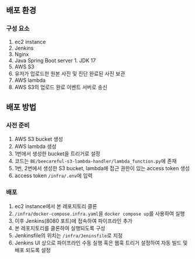 ## 배포 환경

### 구성 요소

1. ec2 instance
  1. Jenkins
  2. Nginx
  3. Java Spring Boot server
    1. JDK 17
2. AWS S3
  1. 유저가 업로드한 원본 사진 및 진단 완료된 사진 보관
3. AWS lambda
  1. AWS S3의 업로드 완료 이벤트 서버로 송신

## 배포 방법

### 사전 준비

1. AWS S3 bucket 생성
2. AWS lambda 생성
  1. 1번에서 생성한 bucket을 트리거로 설정
  2. 코드는 `BE/beecareful-s3-lambda-handler/lambda_function.py`에 존재
3. 1번, 2번에서 생성한 S3 bucket, lambda에 접근 권한이 있는 access token 생성
4. access token `/infra/.env`에 입력

### 배포

1. ec2 instance에서 본 레포지토리 클론
2. `/infra/docker-compose.infra.yaml`을 `docker compose up`를 사용하여 실행
3. 이후 Jenkins(8080 포트)에 접속하여 파이프라인 추가
  4. 본 레포지토리를 클론하여 실행되도록 구성
  5. Jenkinsfile의 위치는 `/infra/Jeninsfile`로 지정
6. Jenkins UI 상으로 파이프라인 수동 실행 혹은 웹훅 트리거 설정하여 자동 빌드 및 배포 되도록 설정
